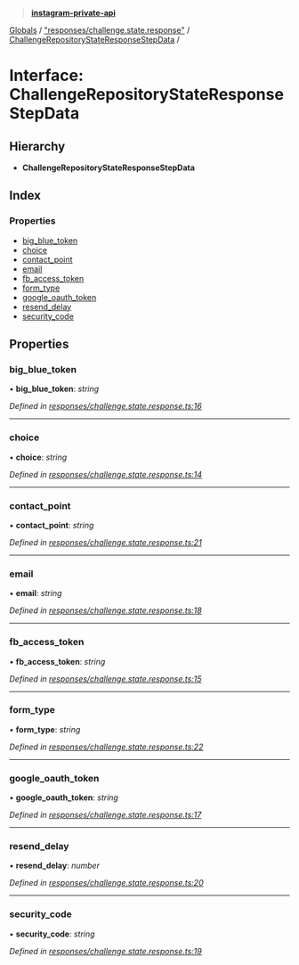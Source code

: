 > **[instagram-private-api](../README.md)**

[Globals](../README.md) / ["responses/challenge.state.response"](../modules/_responses_challenge_state_response_.md) / [ChallengeRepositoryStateResponseStepData](_responses_challenge_state_response_.challengerepositorystateresponsestepdata.md) /

# Interface: ChallengeRepositoryStateResponseStepData

## Hierarchy

- **ChallengeRepositoryStateResponseStepData**

## Index

### Properties

- [big_blue_token](_responses_challenge_state_response_.challengerepositorystateresponsestepdata.md#big_blue_token)
- [choice](_responses_challenge_state_response_.challengerepositorystateresponsestepdata.md#choice)
- [contact_point](_responses_challenge_state_response_.challengerepositorystateresponsestepdata.md#contact_point)
- [email](_responses_challenge_state_response_.challengerepositorystateresponsestepdata.md#email)
- [fb_access_token](_responses_challenge_state_response_.challengerepositorystateresponsestepdata.md#fb_access_token)
- [form_type](_responses_challenge_state_response_.challengerepositorystateresponsestepdata.md#form_type)
- [google_oauth_token](_responses_challenge_state_response_.challengerepositorystateresponsestepdata.md#google_oauth_token)
- [resend_delay](_responses_challenge_state_response_.challengerepositorystateresponsestepdata.md#resend_delay)
- [security_code](_responses_challenge_state_response_.challengerepositorystateresponsestepdata.md#security_code)

## Properties

### big_blue_token

• **big_blue_token**: _string_

_Defined in [responses/challenge.state.response.ts:16](https://github.com/realinstadude/instagram-private-api/blob/4ae8fec/src/responses/challenge.state.response.ts#L16)_

---

### choice

• **choice**: _string_

_Defined in [responses/challenge.state.response.ts:14](https://github.com/realinstadude/instagram-private-api/blob/4ae8fec/src/responses/challenge.state.response.ts#L14)_

---

### contact_point

• **contact_point**: _string_

_Defined in [responses/challenge.state.response.ts:21](https://github.com/realinstadude/instagram-private-api/blob/4ae8fec/src/responses/challenge.state.response.ts#L21)_

---

### email

• **email**: _string_

_Defined in [responses/challenge.state.response.ts:18](https://github.com/realinstadude/instagram-private-api/blob/4ae8fec/src/responses/challenge.state.response.ts#L18)_

---

### fb_access_token

• **fb_access_token**: _string_

_Defined in [responses/challenge.state.response.ts:15](https://github.com/realinstadude/instagram-private-api/blob/4ae8fec/src/responses/challenge.state.response.ts#L15)_

---

### form_type

• **form_type**: _string_

_Defined in [responses/challenge.state.response.ts:22](https://github.com/realinstadude/instagram-private-api/blob/4ae8fec/src/responses/challenge.state.response.ts#L22)_

---

### google_oauth_token

• **google_oauth_token**: _string_

_Defined in [responses/challenge.state.response.ts:17](https://github.com/realinstadude/instagram-private-api/blob/4ae8fec/src/responses/challenge.state.response.ts#L17)_

---

### resend_delay

• **resend_delay**: _number_

_Defined in [responses/challenge.state.response.ts:20](https://github.com/realinstadude/instagram-private-api/blob/4ae8fec/src/responses/challenge.state.response.ts#L20)_

---

### security_code

• **security_code**: _string_

_Defined in [responses/challenge.state.response.ts:19](https://github.com/realinstadude/instagram-private-api/blob/4ae8fec/src/responses/challenge.state.response.ts#L19)_
